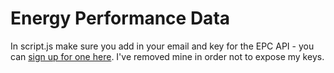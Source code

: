 # Energy Performance Data

In script.js make sure you add in your email and key for the EPC API - you can [sign up for one here](https://epc.opendatacommunities.org/login). I've removed mine in order not to expose my keys.